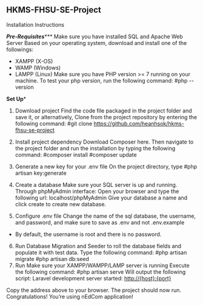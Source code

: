 ## HKMS-FHSU-SE-Project 
Installation Instructions

*****Pre-Requisites********
Make sure you have installed SQL and Apache Web Server
Based on your operating system, download and install one of the followings:
+ XAMPP (X-OS)
+ WAMP (Windows)
+ LAMPP (Linux)
Make sure you have PHP version >= 7 running on your machine. To test your php version, run the following command:
  #php --version

******Set Up*******
1. Download project
Find the code file packaged in the project folder and save it,
or alternatively,
Clone from the project repository by entering the following command:
  #git clone https://github.com/heanhsok/hkms-fhsu-se-project 
2. Install project dependency
Download Composer here. Then navigate to the project folder and run the installation by typing the following command:
  #composer install
  #composer update
3. Generate a new key for your .env file
On the project directory, type
  #php artisan key:generate
4. Create a database
Make sure your SQL server is up and running.
Through phpMyAdmin interface:
Open your browser and type the following url: localhost/phpMyAdmin
Give your database a name and click create to create new database.

5. Configure .env file
Change the name of the sql database, the username, and password, and make sure to save as .env and not .env.example
* By default, the username is root and there is no password.

6. Run Database Migration and Seeder to roll the database fields and populate it with test data.
Type the following command:
  #php artisan migrate
  #php artisan db:seed
7. Run
Make sure your XAMPP/WAMPP/LAMP server is running
Execute the following command:
  #php artisan serve
Will output the following script:
Laravel development server started: <http://{host}:{port}>

Copy the address above to your browser. The project should now run.
Congratulations! You’re using nEdCom application!
